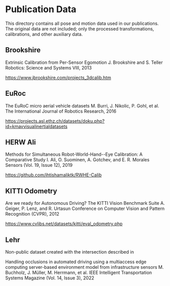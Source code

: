 # Publication Data

This directory contains all pose and motion data used in our publications.
The original data are not included; only the processed transformations, calibrations, and other auxiliary data.


## Brookshire

Extrinsic Calibration from Per-Sensor Egomotion
J. Brookshire and S. Teller
Robotics: Science and Systems VIII, 2013

https://www.jbrookshire.com/projects_3dcalib.htm


## EuRoc

The EuRoC micro aerial vehicle datasets
M. Burri, J. Nikolic, P. Gohl, et al.
The International Journal of Robotics Research, 2016

https://projects.asl.ethz.ch/datasets/doku.php?id=kmavvisualinertialdatasets


## HERW Ali

Methods for Simultaneous Robot-World-Hand--Eye Calibration: A Comparative Study
I. Ali, O. Suominen, A. Gotchev, and E. R. Morales
Sensors (Vol. 19, Issue 12), 2019

https://github.com/ihtishamaliktk/RWHE-Calib


## KITTI Odometry

Are we ready for Autonomous Driving? The KITTI Vision Benchmark Suite
A. Geiger, P. Lenz, and R. Urtasun
Conference on Computer Vision and Pattern Recognition (CVPR), 2012

https://www.cvlibs.net/datasets/kitti/eval_odometry.php


## Lehr

Non-public dataset created with the intersection described in

Handling occlusions in automated driving using a multiaccess edge computing server-based environment model from infrastructure sensors
M. Buchholz, J. Müller, M. Herrmann, et al.
IEEE Intelligent Transportation Systems Magazine (Vol. 14, Issue 3), 2022
